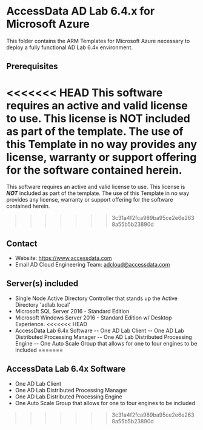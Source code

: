 # AccessData AD Lab 6.4.x for Microsoft Azure

This folder contains the ARM Templates for Microsoft Azure necessary to deploy a fully functional AD Lab 6.4x environment.

## Prerequisites

<<<<<<< HEAD
This software requires an active and valid license to use. This license is NOT included as part of the template. The use of this Template in no way provides any license, warranty or support offering for the software contained herein.
=======
This software requires an active and valid license to use. This license is _**NOT**_ included as part of the template. The use of this Template in no way provides any license, warranty or support offering for the software contained herein.
>>>>>>> 3c31a4f2fca989ba95ce2e6e2638a55b5b23890d

## Contact

- Website: https://www.accessdata.com
- Email AD Cloud Engineering Team: adcloud@accessdata.com

## Server(s) included
- Single Node Active Directory Controller that stands up the Active Directory 'adlab.local'
- Microsoft SQL Server 2016 - Standard Edition
- Microsoft Windows Server 2016 - Standard Edition w/ Desktop Experience.
<<<<<<< HEAD
- AccessData Lab 6.4x Software
-- One AD Lab Client
-- One AD Lab Distributed Processing Manager
-- One AD Lab Distributed Processing Engine
-- One Auto Scale Group that allows for one to four engines to be included
=======

## AccessData Lab 6.4x Software
- One AD Lab Client
- One AD Lab Distributed Processing Manager
- One AD Lab Distributed Processing Engine
- One Auto Scale Group that allows for one to four engines to be included
>>>>>>> 3c31a4f2fca989ba95ce2e6e2638a55b5b23890d
```
